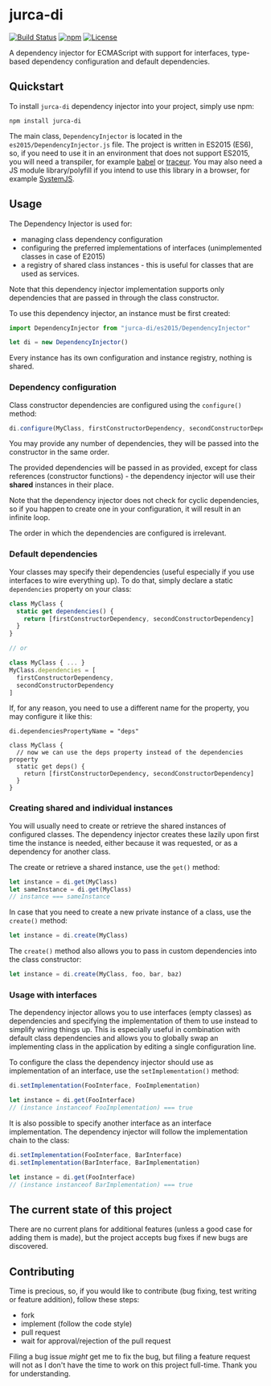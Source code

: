 # jurca-di

[![Build Status](https://travis-ci.org/jurca/jurca-di.svg?branch=master)](https://travis-ci.org/jurca/jurca-di)
[![npm](http://img.shields.io/npm/v/jurca-di.svg)](https://www.npmjs.com/package/jurca-di)
[![License](https://img.shields.io/npm/l/jurca-di.svg)](LICENSE)

A dependency injector for ECMAScript with support for interfaces, type-based
dependency configuration and default dependencies.

## Quickstart

To install `jurca-di` dependency injector into your project, simply use npm:

```
npm install jurca-di
```

The main class, `DependencyInjector` is located in the
`es2015/DependencyInjector.js` file. The project is written in ES2015 (ES6),
so, if you need to use it in an environment that does not support ES2015, you
will need a transpiler, for example [babel](https://babeljs.io/) or
[traceur](https://github.com/google/traceur-compiler). You may also need a JS
module library/polyfill if you intend to use this library in a browser, for
example [SystemJS](https://github.com/systemjs/systemjs).

## Usage

The Dependency Injector is used for:

- managing class dependency configuration
- configuring the preferred implementations of interfaces (unimplemented
  classes in case of E2015)
- a registry of shared class instances - this is useful for classes that are
  used as services.

Note that this dependency injector implementation supports only dependencies
that are passed in through the class constructor.

To use this dependency injector, an instance must be first created:

```javascript
import DependencyInjector from "jurca-di/es2015/DependencyInjector"

let di = new DependencyInjector()
```

Every instance has its own configuration and instance registry, nothing is
shared.

### Dependency configuration

Class constructor dependencies are configured using the `configure()` method:

```javascript
di.configure(MyClass, firstConstructorDependency, secondConstructorDependency)
```

You may provide any number of dependencies, they will be passed into the
constructor in the same order.

The provided dependencies will be passed in as provided, except for class
references (constructor functions) - the dependency injector will use their
**shared** instances in their place.

Note that the dependency injector does not check for cyclic dependencies, so if
you happen to create one in your configuration, it will result in an infinite
loop.

The order in which the dependencies are configured is irrelevant.

### Default dependencies

Your classes may specify their dependencies (useful especially if you use
interfaces to wire everything up). To do that, simply declare a static
`dependencies` property on your class:

```javascript
class MyClass {
  static get dependencies() {
    return [firstConstructorDependency, secondConstructorDependency]
  }
}

// or

class MyClass { ... }
MyClass.dependencies = [
  firstConstructorDependency,
  secondConstructorDependency
]
```

If, for any reason, you need to use a different name for the property, you may
configure it like this:

```
di.dependenciesPropertyName = "deps"

class MyClass {
  // now we can use the deps property instead of the dependencies property
  static get deps() {
    return [firstConstructorDependency, secondConstructorDependency]
  }
}
```

### Creating shared and individual instances

You will usually need to create or retrieve the shared instances of configured
classes. The dependency injector creates these lazily upon first time the
instance is needed, either because it was requested, or as a dependency for
another class.

The create or retrieve a shared instance, use the `get()` method:

```javascript
let instance = di.get(MyClass)
let sameInstance = di.get(MyClass)
// instance === sameInstance
```

In case that you need to create a new private instance of a class, use the
`create()` method:

```javascript
let instance = di.create(MyClass)
```

The `create()` method also allows you to pass in custom dependencies into the
class constructor:

```javascript
let instance = di.create(MyClass, foo, bar, baz)
```

### Usage with interfaces

The dependency injector allows you to use interfaces (empty classes) as
dependencies and specifying the implementation of them to use instead to
simplify wiring things up. This is especially useful in combination with
default class dependencies and allows you to globally swap an implementing
class in the application by editing a single configuration line.

To configure the class the dependency injector should use as implementation of
an interface, use the `setImplementation()` method:

```javascript
di.setImplementation(FooInterface, FooImplementation)

let instance = di.get(FooInterface)
// (instance instanceof FooImplementation) === true
```

It is also possible to specify another interface as an interface
implementation. The dependency injector will follow the implementation chain to
the class:

```javascript
di.setImplementation(FooInterface, BarInterface)
di.setImplementation(BarInterface, BarImplementation)

let instance = di.get(FooInterface)
// (instance instanceof BarImplementation) === true
```

## The current state of this project

There are no current plans for additional features (unless a good case for
adding them is made), but the project accepts bug fixes if new bugs are
discovered.

## Contributing

Time is precious, so, if you would like to contribute (bug fixing, test writing
or feature addition), follow these steps:

- fork
- implement (follow the code style)
- pull request
- wait for approval/rejection of the pull request

Filing a bug issue *might* get me to fix the bug, but filing a feature request
will not as I don't have the time to work on this project full-time. Thank you
for understanding.
